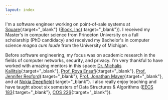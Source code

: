 ```yaml
---
layout: index 
---
```


I'm a software engineer working on point-of-sale systems at
[Square](https://squareup.com/us/en){:target="_blank"} ([Block,
Inc](https://block.xyz/){:target="_blank"}). I received my Master's in computer
science from Princeton University on a full scholarship (PhD candidacy) and
received my Bachelor's in computer science _magna cum laude_ from the
University of Michigan. 

Before software engineering, my focus was on academic research in the fields of
computer networks, security, and privacy. I'm very thankful to have worked with
amazing mentors in this space: [Dr.  Michalis
Kallitsis](http://www-personal.umich.edu/~mgkallit/){:target="_blank"}, [Prof.
Roya Ensafi](https://ensa.fi){:target="_blank"}, [Prof. Jennifer
Rexford](https://www.cs.princeton.edu/~jrex/){:target="_blank"}, [Prof.
Jonathan Mayer](https://jonathanmayer.org/){:target="_blank"}, and at [Nokia
Deepfield](https://www.nokia.com/networks/solutions/deepfield/){:target="_blank"}.
I also really enjoy teaching and have taught about six semesters of Data
Structures & Algorithms ([EECS 183](https://eecs183.org){:target="_blank"},
[COS
226](https://www.cs.princeton.edu/courses/archive/fall20/cos226/syllabus.php){:target="_blank"}).
